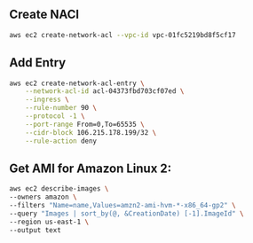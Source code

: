 ## Create NACl

```sh
aws ec2 create-network-acl --vpc-id vpc-01fc5219bd8f5cf17
```
## Add Entry

```sh
aws ec2 create-network-acl-entry \
    --network-acl-id acl-04373fbd703cf07ed \
    --ingress \
    --rule-number 90 \
    --protocol -1 \
    --port-range From=0,To=65535 \
    --cidr-block 106.215.178.199/32 \
    --rule-action deny
```

## Get AMI for Amazon Linux 2:

```sh
aws ec2 describe-images \
--owners amazon \
--filters "Name=name,Values=amzn2-ami-hvm-*-x86_64-gp2" \
--query "Images | sort_by(@, &CreationDate) [-1].ImageId" \
--region us-east-1 \
--output text

```